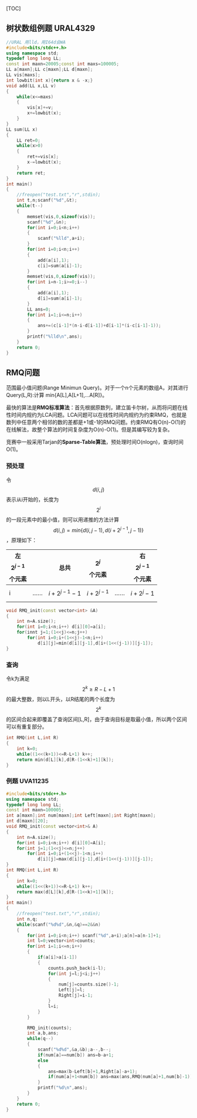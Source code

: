 [TOC]

## 树状数组例题 URAL4329
```c++
//URAL 用lld，用I64d会WA
#include<bits/stdc++.h>
using namespace std;
typedef long long LL;
const int maxn=20005;const int maxs=100005;
LL a[maxn];LL c[maxn];LL d[maxn];
LL vis[maxs];
int lowbit(int x){return x & -x;}
void add(LL x,LL v)
{
    while(x<=maxs)
    {
        vis[x]+=v;
        x+=lowbit(x);
    }
}
LL sum(LL x)
{
    LL ret=0;
    while(x>0)
    {
        ret+=vis[x];
        x-=lowbit(x);
    }
    return ret;
}
int main()
{
    //freopen("test.txt","r",stdin);
    int t,n;scanf("%d",&t);
    while(t--)
    {
        memset(vis,0,sizeof(vis));
        scanf("%d",&n);
        for(int i=0;i<n;i++)
        {
            scanf("%lld",a+i);
        }
        for(int i=0;i<n;i++)
        {
            add(a[i],1);
            c[i]=sum(a[i]-1);
        }
        memset(vis,0,sizeof(vis));
        for(int i=n-1;i>=0;i--)
        {
            add(a[i],1);
            d[i]=sum(a[i]-1);
        }
        LL ans=0;
        for(int i=1;i<=n;i++)
        {
            ans+=(c[i-1]*(n-i-d[i-1])+d[i-1]*(i-c[i-1]-1));
        }
        printf("%lld\n",ans);
    }
    return 0;
}
```

## RMQ问题

范围最小值问题(Range Minimun Query)。对于一个n个元素的数组A，对其进行Query(L,R):计算 min{A[L],A[L+1],...A[R]}。

最快的算法是**RMQ标准算法**：首先根据原数列，建立笛卡尔树，从而将问题在线性时间内规约为LCA问题。LCA问题可以在线性时间内规约为约束RMQ，也就是数列中任意两个相邻的数的差都是+1或-1的RMQ问题。约束RMQ有O(n)-O(1)的在线解法，故整个算法的时间复杂度为O(n)-O(1)。但是其编写较为复杂。

竞赛中一般采用Tarjan的**Sparse-Table算法**，预处理时间O(nlogn)，查询时间O(1)。

### 预处理

令$$d(i,j)$$表示从i开始的，长度为$$2^i$$的一段元素中的最小值，则可以用递推的方法计算
$$d(i,j)=min\{d(i,j-1),d(i+2^{j-1},j-1)\}$$，原理如下：

| 左$$2^{j-1}$$个元素 |      | 总共              | $$2^j$$个元素    |      | 右$$2^{j-1}$$个元素 |
| --------------- | ---- | --------------- | ------------- | ---- | --------------- |
| i               | ……   | $$i+2^{j-1}-1$$ | $$i+2^{j-1}$$ | ……   | $$i+2^j-1$$     |

```c++
void RMQ_init(const vector<int> &A)
{
    int n=A.size();
    for(int i=0;i<n;i++) d[i][0]=a[i];
    for(innt j=1;(1<<j)<=n;j++)
        for(int i=0;i+(1<<j)-1<n;i++)
            d[i][j]=min(d[i][j-1],d[i+(1<<(j-1))][j-1]);
}
```

### 查询

令k为满足$$2^k \geq R-L+1$$的最大整数，则以L开头，以R结尾的两个长度为$$2^k$$的区间合起来即覆盖了查询区间[L,R]，由于查询目标是取最小值，所以两个区间可以有重复部分。

```c++
int RMQ(int L,int R)
{
    int k=0;
    while((1<<(k+1))<=R-L+1) k++;
    return min(d[L][k],d[R-(1<<k)+1][k]);
}
```

### 例题 UVA11235

```c++
#include<bits/stdc++.h>
using namespace std;
typedef long long LL;
const int maxn=100005;
int a[maxn];int num[maxn];int Left[maxn];int Right[maxn];
int d[maxn][20];
void RMQ_init(const vector<int>& A)
{
    int n=A.size();
    for(int i=0;i<n;i++) d[i][0]=A[i];
    for(int j=1;(1<<j)<=n;j++)
        for(int i=0;i+(1<<j)-1<n;i++)
            d[i][j]=max(d[i][j-1],d[i+(1<<(j-1))][j-1]);
}
int RMQ(int L,int R)
{
    int k=0;
    while((1<<(k+1))<=R-L+1) k++;
    return max(d[L][k],d[R-(1<<k)+1][k]);
}
int main()
{
    //freopen("test.txt","r",stdin);
    int n,q;
    while(scanf("%d%d",&n,&q)==2&&n)
    {
        for(int i=0;i<n;i++) scanf("%d",a+i);a[n]=a[n-1]+1;
        int l=0;vector<int>counts;
        for(int i=1;i<=n;i++)
        {
            if(a[i]>a[i-1])
            {
                counts.push_back(i-l);
                for(int j=l;j<i;j++)
                {
                    num[j]=counts.size()-1;
                    Left[j]=l;
                    Right[j]=i-1;
                }
                l=i;
            }
        }

        RMQ_init(counts);
        int a,b,ans;
        while(q--)
        {
            scanf("%d%d",&a,&b);a--,b--;
            if(num[a]==num[b]) ans=b-a+1;
            else
            {
                ans=max(b-Left[b]+1,Right[a]-a+1);
                if(num[a]+1<num[b]) ans=max(ans,RMQ(num[a]+1,num[b]-1));
            }
            printf("%d\n",ans);
        }
    }
    return 0;
}
```